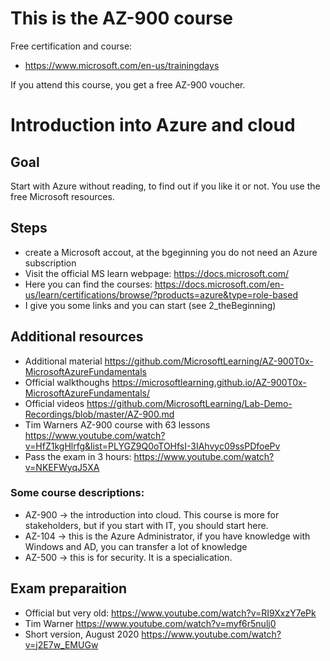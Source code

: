 # This is the AZ-900 course

Free certification and course:
- https://www.microsoft.com/en-us/trainingdays

If you attend this course, you get a free AZ-900 voucher.

# Introduction into Azure and cloud

## Goal

Start with Azure without reading, to find out if you like it or not. You use the free Microsoft resources. 

## Steps

- create a Microsoft accout, at the bgeginning you do not need an Azure subscription
- Visit the official MS learn webpage: https://docs.microsoft.com/
- Here you can find the courses: https://docs.microsoft.com/en-us/learn/certifications/browse/?products=azure&type=role-based
- I give you some links and you can start (see 2_theBeginning)

## Additional resources
- Additional material https://github.com/MicrosoftLearning/AZ-900T0x-MicrosoftAzureFundamentals
- Official walkthoughs https://microsoftlearning.github.io/AZ-900T0x-MicrosoftAzureFundamentals/
- Official videos https://github.com/MicrosoftLearning/Lab-Demo-Recordings/blob/master/AZ-900.md
- Tim Warners AZ-900 course with 63 lessons https://www.youtube.com/watch?v=HfZ1kgHlrfg&list=PLYGZ9Q0oTOHfsI-3IAhvyc09ssPDfoePv
- Pass the exam in 3 hours: https://www.youtube.com/watch?v=NKEFWyqJ5XA


### Some course descriptions:
- AZ-900 -> the introduction into cloud. This course is more for stakeholders, but if you start with IT, you should start here.
- AZ-104 -> this is the Azure Administrator, if you have knowledge with Windows and AD, you can transfer a lot of knowledge
- AZ-500 -> this is for security. It is a specialication.

## Exam preparaition
- Official but very old: https://www.youtube.com/watch?v=RI9XxzY7ePk
- Tim Warner https://www.youtube.com/watch?v=myf6r5nulj0
- Short version, August 2020 https://www.youtube.com/watch?v=j2E7w_EMUGw
